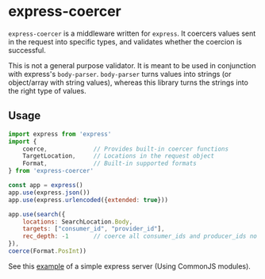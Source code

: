 # express-coercer
`express-coercer` is a middleware written for `express`. It coercers values sent in the request into specific types, and validates whether the coercion is successful.

This is not a general purpose validator. It is meant to be used in conjunction with express's `body-parser`. `body-parser` turns values into strings (or object/array with string values), whereas this library turns the strings into the right type of values.

## Usage
```js
import express from 'express'
import {
    coerce,             // Provides built-in coercer functions
    TargetLocation,     // Locations in the request object
    Format,             // Built-in supported formats
} from 'express-coercer'

const app = express()
app.use(express.json())
app.use(express.urlencoded({extended: true}))

app.use(search({
    locations: SearchLocation.Body,
    targets: ["consumer_id", "provider_id"],
    rec_depth: -1       // coerce all consumer_ids and producer_ids no matter how nested they are
}),
coerce(Format.PosInt))
```
See this [example](./tests/app/index.js) of a simple express server (Using CommonJS modules).